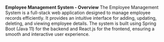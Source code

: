 **Employee Management System - Overview**
The Employee Management System is a full-stack web application designed to manage employee records efficiently. It provides an intuitive interface for adding, updating, deleting, and viewing employee details. The system is built using Spring Boot (Java 11) for the backend and React.js for the frontend, ensuring a smooth and interactive user experience.
